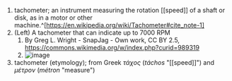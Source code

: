 1. tachometer; an instrument measuring the rotation [[speed]] of a shaft or disk, as in a motor or other machine.^[https://en.wikipedia.org/wiki/Tachometer#cite_note-1]
2. (Left) A tachometer that can indicate up to 7000 RPM
	1. By Greg L. Wright - SnapJag - Own work, CC BY 2.5, https://commons.wikimedia.org/w/index.php?curid=989319
	2. ![image](https://upload.wikimedia.org/wikipedia/commons/thumb/c/ce/Speedometer.jpg/640px-Speedometer.jpg)
3. tachometer (etymology); from Greek *τάχος* (*táchos* "[[speed]]") and *μέτρον* (*métron* "measure")